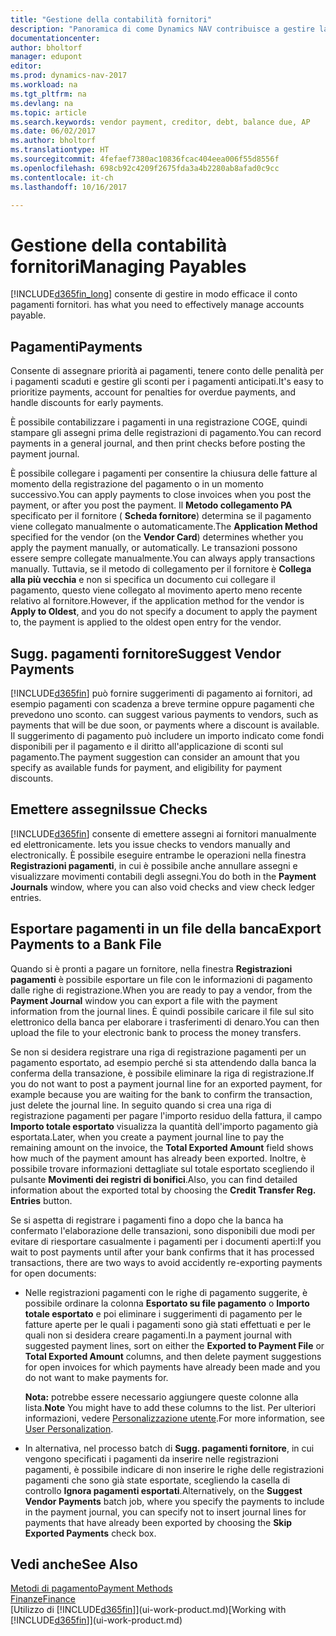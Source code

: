 ```yaml
---
title: "Gestione della contabilità fornitori"
description: "Panoramica di come Dynamics NAV contribuisce a gestire la contabilità fornitori, inclusi i pagamenti fornitore, i creditori, i debiti e saldi scaduti."
documentationcenter: 
author: bholtorf
manager: edupont
editor: 
ms.prod: dynamics-nav-2017
ms.workload: na
ms.tgt_pltfrm: na
ms.devlang: na
ms.topic: article
ms.search.keywords: vendor payment, creditor, debt, balance due, AP
ms.date: 06/02/2017
ms.author: bholtorf
ms.translationtype: HT
ms.sourcegitcommit: 4fefaef7380ac10836fcac404eea006f55d8556f
ms.openlocfilehash: 698cb92c4209f2675fda3a4b2280ab8afad0c9cc
ms.contentlocale: it-ch
ms.lasthandoff: 10/16/2017

---
```

# <a name="managing-payables"></a><span data-ttu-id="7e85e-103">Gestione della contabilità fornitori</span><span class="sxs-lookup"><span data-stu-id="7e85e-103">Managing Payables</span></span>
[!INCLUDE[d365fin_long](includes/d365fin_long_md.md)]<span data-ttu-id="7e85e-104"> consente di gestire in modo efficace il conto pagamenti fornitori.</span><span class="sxs-lookup"><span data-stu-id="7e85e-104"> has what you need to effectively manage accounts payable.</span></span>  

## <a name="payments"></a><span data-ttu-id="7e85e-105">Pagamenti</span><span class="sxs-lookup"><span data-stu-id="7e85e-105">Payments</span></span>
<span data-ttu-id="7e85e-106">Consente di assegnare priorità ai pagamenti, tenere conto delle penalità per i pagamenti scaduti e gestire gli sconti per i pagamenti anticipati.</span><span class="sxs-lookup"><span data-stu-id="7e85e-106">It's easy to prioritize payments, account for penalties for overdue payments, and handle discounts for early payments.</span></span>

<span data-ttu-id="7e85e-107">È possibile contabilizzare i pagamenti in una registrazione COGE, quindi stampare gli assegni prima delle registrazioni di pagamento.</span><span class="sxs-lookup"><span data-stu-id="7e85e-107">You can record payments in a general journal, and then print checks before posting the payment journal.</span></span>

<span data-ttu-id="7e85e-108">È possibile collegare i pagamenti per consentire la chiusura delle fatture al momento della registrazione del pagamento o in un momento successivo.</span><span class="sxs-lookup"><span data-stu-id="7e85e-108">You can apply payments to close invoices when you post the payment, or after you post the payment.</span></span> <span data-ttu-id="7e85e-109">Il **Metodo collegamento PA** specificato per il fornitore ( **Scheda fornitore**) determina se il pagamento viene collegato manualmente o automaticamente.</span><span class="sxs-lookup"><span data-stu-id="7e85e-109">The **Application Method** specified for the vendor (on the **Vendor Card**) determines whether you apply the payment manually, or automatically.</span></span> <span data-ttu-id="7e85e-110">Le transazioni possono essere sempre collegate manualmente.</span><span class="sxs-lookup"><span data-stu-id="7e85e-110">You can always apply transactions manually.</span></span> <span data-ttu-id="7e85e-111">Tuttavia, se il metodo di collegamento per il fornitore è **Collega alla più vecchia** e non si specifica un documento cui collegare il pagamento, questo viene collegato al movimento aperto meno recente relativo al fornitore.</span><span class="sxs-lookup"><span data-stu-id="7e85e-111">However, if the application method for the vendor is **Apply to Oldest**, and you do not specify a document to apply the payment to, the payment is applied to the oldest open entry for the vendor.</span></span>

## <a name="suggest-vendor-payments"></a><span data-ttu-id="7e85e-112">Sugg. pagamenti fornitore</span><span class="sxs-lookup"><span data-stu-id="7e85e-112">Suggest Vendor Payments</span></span>
[!INCLUDE[d365fin](includes/d365fin_md.md)]<span data-ttu-id="7e85e-113"> può fornire suggerimenti di pagamento ai fornitori, ad esempio pagamenti con scadenza a breve termine oppure pagamenti che prevedono uno sconto.</span><span class="sxs-lookup"><span data-stu-id="7e85e-113"> can suggest various payments to vendors, such as payments that will be due soon, or payments where a discount is available.</span></span> <span data-ttu-id="7e85e-114">Il suggerimento di pagamento può includere un importo indicato come fondi disponibili per il pagamento e il diritto all'applicazione di sconti sul pagamento.</span><span class="sxs-lookup"><span data-stu-id="7e85e-114">The payment suggestion can consider an amount that you specify as available funds for payment, and eligibility for payment discounts.</span></span>

## <a name="issue-checks"></a><span data-ttu-id="7e85e-115">Emettere assegni</span><span class="sxs-lookup"><span data-stu-id="7e85e-115">Issue Checks</span></span>
[!INCLUDE[d365fin](includes/d365fin_md.md)]<span data-ttu-id="7e85e-116"> consente di emettere assegni ai fornitori manualmente ed elettronicamente.</span><span class="sxs-lookup"><span data-stu-id="7e85e-116"> lets you issue checks to vendors manually and electronically.</span></span> <span data-ttu-id="7e85e-117">È possibile eseguire entrambe le operazioni nella finestra **Registrazioni pagamenti**, in cui è possibile anche annullare assegni e visualizzare movimenti contabili degli assegni.</span><span class="sxs-lookup"><span data-stu-id="7e85e-117">You do both in the **Payment Journals** window, where you can also void checks and view check ledger entries.</span></span>

## <a name="export-payments-to-a-bank-file"></a><span data-ttu-id="7e85e-118">Esportare pagamenti in un file della banca</span><span class="sxs-lookup"><span data-stu-id="7e85e-118">Export Payments to a Bank File</span></span>
<span data-ttu-id="7e85e-119">Quando si è pronti a pagare un fornitore, nella finestra **Registrazioni pagamenti** è possibile esportare un file con le informazioni di pagamento dalle righe di registrazione.</span><span class="sxs-lookup"><span data-stu-id="7e85e-119">When you are ready to pay a vendor, from the **Payment Journal** window you can export a file with the payment information from the journal lines.</span></span> <span data-ttu-id="7e85e-120">È quindi possibile caricare il file sul sito elettronico della banca per elaborare i trasferimenti di denaro.</span><span class="sxs-lookup"><span data-stu-id="7e85e-120">You can then upload the file to your electronic bank to process the money transfers.</span></span>

<span data-ttu-id="7e85e-121">Se non si desidera registrare una riga di registrazione pagamenti per un pagamento esportato, ad esempio perché si sta attendendo dalla banca la conferma della transazione, è possibile eliminare la riga di registrazione.</span><span class="sxs-lookup"><span data-stu-id="7e85e-121">If you do not want to post a payment journal line for an exported payment, for example because you are waiting for the bank to confirm the transaction, just delete the journal line.</span></span> <span data-ttu-id="7e85e-122">In seguito quando si crea una riga di registrazione pagamenti per pagare l'importo residuo della fattura, il campo **Importo totale esportato** visualizza la quantità dell'importo pagamento già esportata.</span><span class="sxs-lookup"><span data-stu-id="7e85e-122">Later, when you create a payment journal line to pay the remaining amount on the invoice, the **Total Exported Amount** field shows how much of the payment amount has already been exported.</span></span> <span data-ttu-id="7e85e-123">Inoltre, è possibile trovare informazioni dettagliate sul totale esportato scegliendo il pulsante **Movimenti dei registri di bonifici**.</span><span class="sxs-lookup"><span data-stu-id="7e85e-123">Also, you can find detailed information about the exported total by choosing the **Credit Transfer Reg. Entries** button.</span></span>

<span data-ttu-id="7e85e-124">Se si aspetta di registrare i pagamenti fino a dopo che la banca ha confermato l'elaborazione delle transazioni, sono disponibili due modi per evitare di riesportare casualmente i pagamenti per i documenti aperti:</span><span class="sxs-lookup"><span data-stu-id="7e85e-124">If you wait to post payments until after your bank confirms that it has processed transactions, there are two ways to avoid accidently re-exporting payments for open documents:</span></span>  

* <span data-ttu-id="7e85e-125">Nelle registrazioni pagamenti con le righe di pagamento suggerite, è possibile ordinare la colonna **Esportato su file pagamento** o **Importo totale esportato** e poi eliminare i suggerimenti di pagamento per le fatture aperte per le quali i pagamenti sono già stati effettuati e per le quali non si desidera creare pagamenti.</span><span class="sxs-lookup"><span data-stu-id="7e85e-125">In a payment journal with suggested payment lines, sort on either the **Exported to Payment File** or **Total Exported Amount** columns, and then delete payment suggestions for open invoices for which payments have already been made and you do not want to make payments for.</span></span>

    <span data-ttu-id="7e85e-126">**Nota:** potrebbe essere necessario aggiungere queste colonne alla lista.</span><span class="sxs-lookup"><span data-stu-id="7e85e-126">**Note** You might have to add these columns to the list.</span></span> <span data-ttu-id="7e85e-127">Per ulteriori informazioni, vedere [Personalizzazione utente](ui-user-personalization.md).</span><span class="sxs-lookup"><span data-stu-id="7e85e-127">For more information, see [User Personalization](ui-user-personalization.md).</span></span>  
* <span data-ttu-id="7e85e-128">In alternativa, nel processo batch di **Sugg. pagamenti fornitore**, in cui vengono specificati i pagamenti da inserire nelle registrazioni pagamenti, è possibile indicare di non inserire le righe delle registrazioni pagamenti che sono già state esportate, scegliendo la casella di controllo **Ignora pagamenti esportati**.</span><span class="sxs-lookup"><span data-stu-id="7e85e-128">Alternatively, on the **Suggest Vendor Payments** batch job, where you specify the payments to include in the payment journal, you can specify not to insert journal lines for payments that have already been exported by choosing the **Skip Exported Payments** check box.</span></span>

## <a name="see-also"></a><span data-ttu-id="7e85e-129">Vedi anche</span><span class="sxs-lookup"><span data-stu-id="7e85e-129">See Also</span></span>
[<span data-ttu-id="7e85e-130">Metodi di pagamento</span><span class="sxs-lookup"><span data-stu-id="7e85e-130">Payment Methods</span></span>](finance-payment-methods.md)  
[<span data-ttu-id="7e85e-131">Finanze</span><span class="sxs-lookup"><span data-stu-id="7e85e-131">Finance</span></span>](finance.md)  
<span data-ttu-id="7e85e-132">[Utilizzo di [!INCLUDE[d365fin](includes/d365fin_md.md)]](ui-work-product.md)</span><span class="sxs-lookup"><span data-stu-id="7e85e-132">[Working with [!INCLUDE[d365fin](includes/d365fin_md.md)]](ui-work-product.md)</span></span>

